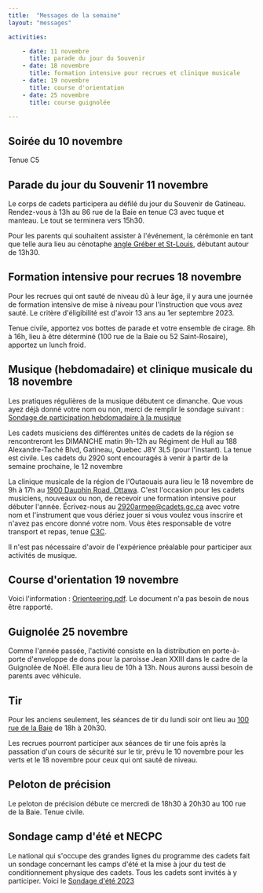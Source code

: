 ```yaml
---
title:  "Messages de la semaine"
layout: "messages"

activities: 

    - date: 11 novembre
      title: parade du jour du Souvenir
    - date: 18 novembre
      title: formation intensive pour recrues et clinique musicale
    - date: 19 novembre
      title: course d'orientation
    - date: 25 novembre
      title: course guignolée

---
```

## Soirée du 10 novembre

Tenue C5

## Parade du jour du Souvenir 11 novembre

Le corps de cadets participera au défilé du jour du Souvenir de Gatineau. Rendez-vous à 13h au 86 rue de la Baie en tenue C3 avec tuque et manteau. Le tout se terminera vers 15h30.

Pour les parents qui souhaitent assister à l'événement, la cérémonie en tant que telle aura lieu au cénotaphe [angle Gréber et St-Louis](https://maps.app.goo.gl/7J7ebBG4ABAzwCeH9), débutant autour de 13h30.

## Formation intensive pour recrues 18 novembre

Pour les recrues qui ont sauté de niveau dû à leur âge, il y aura une journée de formation intensive de mise à niveau pour l'instruction que vous avez sauté. Le critère d'éligibilité est d'avoir 13 ans au 1er septembre 2023. 

Tenue civile, apportez vos bottes de parade et votre ensemble de cirage. 8h à 16h, lieu à être déterminé (100 rue de la Baie ou 52 Saint-Rosaire), apportez un lunch froid.

## Musique (hebdomadaire) et clinique musicale du 18 novembre

Les pratiques régulières de la musique débutent ce dimanche. Que vous ayez déjà donné votre nom ou non, merci de remplir le sondage suivant : [Sondage de participation hebdomadaire à la musique](https://forms.office.com/Pages/ResponsePage.aspx?id=-2oSqwzmL062z8c1DHbchOLv_dk-t_dHo8OkX3uOiO1UOUFVVVJTRUxBRVFEMElFOExaRFA0RFlGUyQlQCN0PWcu)

Les cadets musiciens des différentes unités de cadets de la région se rencontreront les DIMANCHE matin 9h-12h au Régiment de Hull au 188 Alexandre-Taché Blvd, Gatineau, Quebec J8Y 3L5 (pour l'instant). La tenue est civile. 
Les cadets du 2920 sont encouragés à venir à partir de la semaine prochaine, le 12 novembre

La clinique musicale de la région de l'Outaouais aura lieu le 18 novembre de 9h à 17h au [1900 Dauphin Road, Ottawa](https://maps.app.goo.gl/R4ChrHnirSbvJaXa6). C'est l'occasion pour les cadets musiciens, nouveaux ou non, de recevoir une formation intensive pour débuter l'année. Écrivez-nous au <2920armee@cadets.gc.ca> avec votre nom et l'instrument que vous dériez jouer si vous voulez vous inscrire et n'avez pas encore donné votre nom. Vous êtes responsable de votre transport et repas, tenue [C3C](https://www.cc2920.ca/docs/ressources/guide_uniforme.v3.pdf).

Il n'est pas nécessaire d'avoir de l'expérience préalable pour participer aux activités de musique.

## Course d'orientation 19 novembre

Voici l'information : [Orienteering.pdf](https://1drv.ms/b/s!AkTIfKmoB8nugfwPNPP-LMF-fjU1lA?e=CVoJth). 
Le document n'a pas besoin de nous être rapporté.

## Guignolée 25 novembre

Comme l'année passée, l'activité consiste en la distribution en porte-à-porte d'enveloppe de dons pour la paroisse Jean XXIII dans le cadre de la Guignolée de Noël. Elle aura lieu de 10h à 13h. Nous aurons aussi besoin de parents avec véhicule.

## Tir

Pour les anciens seulement, les séances de tir du lundi soir ont lieu au [100 rue de la Baie](/information/comment-nous-rejoindre/) de 18h à 20h30.

Les recrues pourront participer aux séances de tir une fois après la passation d'un cours de sécurité sur le tir, prévu le 10 novembre pour les verts et le 18 novembre pour ceux qui ont sauté de niveau.

## Peloton de précision

Le peloton de précision débute ce mercredi de 18h30 à 20h30 au 100 rue de la Baie. Tenue civile.

## Sondage camp d'été et NECPC

Le national qui s'occupe des grandes lignes du programme des cadets fait un sondage concernant les camps d'été et la mise à jour du test de conditionnement physique des cadets. Tous les cadets sont invités à y participer. Voici le [Sondage d'été 2023](https://interceptum.com/si/fr/6702493)
